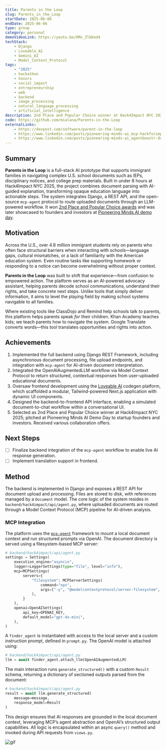 ```yaml
---
title: Parents in the Loop
slug: Parents_in_the_Loop
startDate: 2025-06-06
endDate: 2025-06-06
type: group
category: personal
demoVideoLink: https://youtu.be/OMv_ZlkKed4
techStack:
    - Django
    - Loveable_AI
    - Gemini_AI
    - Model_Context_Protocol
tags:
    - "2025"
    - hackathon
    - honors
    - social_impact
    - entrepreneurship
    - web
    - backend
    - image_processing
    - natural_language_processing
    - artificial_intelligence
description: 2nd Place and Popular Choice winner at Hack4Impact NYC 2025. An AI-powered interface for school systems to bridge knowledge and language barriers for immigrant parents.
code: https://github.com/mialana/Parents-in-the-Loop
externalLinks:
    - https://devpost.com/software/parent-in-the-loop
    - https://www.linkedin.com/posts/pioneering-minds-ai_mcp-hackforimpact-aiforgood-activity-7337825872734814208-VP1g
    - https://www.linkedin.com/posts/pioneering-minds-ai_agentboostr-demoday-aiforgood-activity-7338354287523086337-pNHc
---
```


## Summary

**Parents in the Loop** is a full-stack AI prototype that supports immigrant families in navigating complex U.S. school documents such as IEPs, disciplinary notices, and college prep materials. Built in under 8 hours at Hack4Impact NYC 2025, the project combines document parsing with AI-guided explanation, transforming opaque education language into actionable steps. The system integrates Django, a REST API, and the open-source `mcp-agent` protocol to route uploaded documents through an LLM-powered workflow. It won [2nd Place and Popular Choice awards](https://www.linkedin.com/posts/pioneering-minds-ai_mcp-hackforimpact-aiforgood-activity-7337825872734814208-VP1g) and was later showcased to founders and investors at [Pioneering Minds AI demo day](https://www.linkedin.com/posts/pioneering-minds-ai_agentboostr-demoday-aiforgood-activity-7338354287523086337-pNHc).

## Motivation

Across the U.S., over 4.8 million immigrant students rely on parents who often face structural barriers when interacting with schools—language gaps, cultural mismatches, or a lack of familiarity with the American education system. Even routine tasks like supporting homework or responding to a notice can become overwhelming without proper context.

**Parents in the Loop** was built to shift that experience—from confusion to empowered action. The platform serves as an AI-powered advocacy assistant, helping parents decode school communications, understand their rights, and take concrete next steps. Unlike tools that simply deliver information, it aims to level the playing field by making school systems navigable to all families.

Where existing tools like ClassDojo and Remind help schools talk _to_ parents, this platform helps parents speak _for_ their children. Khan Academy teaches kids; we teach parents how to navigate the system. Google Translate converts words—this tool translates opportunities and rights into action.

## Achievements

1. Implemented the full backend using Django REST Framework, including asynchronous document processing, file upload endpoints, and integration with `mcp-agent` for AI-driven document interpretation.
2. Integrated the OpenAIAugmentedLLM workflow via Model Context Protocol to return structured, contextual responses from user-uploaded educational documents.
3. Oversaw frontend development using the [Loveable AI](https://lovable.dev/) codegen platform, which scaffolded a modular, Tailwind-powered Next.js application with dynamic UI components.
4. Designed the backend-to-frontend API interface, enabling a simulated document-to-chat workflow within a conversational UI.
5. Selected as 2nd Place and Popular Choice winner at Hack4Impact NYC 2025; pitched at Pioneering Minds AI Demo Day to startup founders and investors. Received various collaboration offers.

## Next Steps

- [ ] Finalize backend integration of the `mcp-agent` workflow to enable live AI response generation.
- [ ] Implement translation support in frontend.

## Method

The backend is implemented in Django and exposes a REST API for document upload and processing. Files are stored to disk, with references managed by a `Document` model. The core logic of the system resides in `backend/hack4impact/api/agent.py`, where uploaded documents are routed through a Model Context Protocol (MCP) pipeline for AI-driven analysis.

### MCP Integration

The platform uses the [`mcp-agent`](https://github.com/modelcontextprotocol/mcp-agent) framework to mount a local document context and run structured prompts via OpenAI. The document directory is served using a filesystem-based MCP server:

```python
# backend/hack4impact/api/agent.py
settings = Settings(
    execution_engine="asyncio",
    logger=LoggerSettings(type="file", level="info"),
    mcp=MCPSettings(
        servers={
            "filesystem": MCPServerSettings(
                command="npx",
                args=["-y", "@modelcontextprotocol/server-filesystem", filepath],
            ),
        }
    ),
    openai=OpenAISettings(
        api_key=OPENAI_KEY,
        default_model="gpt-4o-mini",
    ),
)
```

A `finder_agent` is instantiated with access to the local server and a custom instruction prompt, defined in `prompt.py`. The OpenAI model is attached using:

```python
# backend/hack4impact/api/agent.py
llm = await finder_agent.attach_llm(OpenAIAugmentedLLM)
```

The main interaction runs `generate_structured()` with a custom `Result` schema, returning a dictionary of sectioned outputs parsed from the document:

```python
# backend/hack4impact/api/agent.py
result = await llm.generate_structured(
    message=message,
    response_model=Result
)
```

This design ensures that AI responses are grounded in the local document context, leveraging MCP’s agent abstraction and OpenAI’s structured output capabilities. All logic is encapsulated within an async `query()` method and invoked during API requests from `views.py`.

![gif](assets/mcp_agent_demo.gif)
